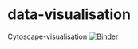 # data-visualisation
Cytoscape-visualisation [![Binder](https://mybinder.org/badge_logo.svg)](https://mybinder.org/v2/gh/tydenet/data-visualisation/HEAD?labpath=cytoscape-visualisation.ipynb)
